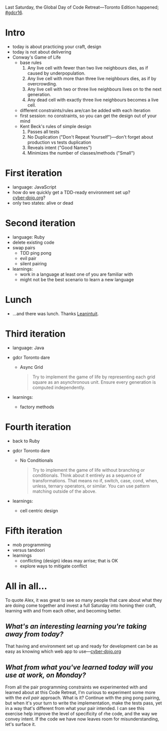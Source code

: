 Last Saturday, the Global Day of Code Retreat—Toronto Edition happened; [#gdcr16][gdcr16-toronto].

# Intro

  - today is about practicing your craft, design
  - today is not about delivering
  - Conway's Game of Life
    - base rules
      1. Any live cell with fewer than two live neighbours dies, as if caused by underpopulation.
      2. Any live cell with more than three live neighbours dies, as if by overcrowding.
      3. Any live cell with two or three live neighbours lives on to the next generation.
      4. Any dead cell with exactly three live neighbours becomes a live cell.
    - different constraints/rules are/can be added with each iteration
    - first session: no constraints, so you can get the design out of your mind
    - Kent Beck's rules of simple design
      1. Passes all tests
      2. No Duplication ("Don't Repeat Yourself")—don't forget about production vs tests duplication
      3. Reveals intent ("Good Names")
      4. Minimizes the number of classes/methods ("Small")

# First iteration

  - language: JavaScript
  - how do we quickly get a TDD-ready environment set up? [cyber‑dojo.org][cyber-dojo]?
  - only two states: alive or dead

# Second iteration

  - language: Ruby
  - delete existing code
  - swap pairs
    - TDD ping pong
    - evil pair
    - silent pairing
  - learnings:
    - work in a language at least one of you are familiar with
    - might not be the best scenario to learn a new language

# Lunch

  - …and there was lunch. Thanks [Leanintuit][leanintuit].

# Third iteration

  - language: Java
  - gdcr Toronto dare
    - Async Grid

      > Try to implement the game of life by representing each grid square as an asynchronous unit. Ensure every generation is computed independently.

  - learnings:
    - factory methods

# Fourth iteration

  - back to Ruby
  - gdcr Toronto dare
    - No Conditionals

      > Try to implement the game of life without branching or conditionals.
      > Think about it entirely as a sequence of transformations.
      > That means no if, switch, case, cond, when, unless, ternary operators, or similar. You can use pattern matching outside of the above.

  - learnings:
    - cell centric design

# Fifth iteration

  - mob programming
  - versus tandoori
  - learnings
    - conflicting (design) ideas may arrise; that is OK
    - explore ways to mitigate conflict

# All in all…

To quote Alex, it was great to see so many people that care about what they are doing come together and invest a full Saturday into honing their craft, learning with and from each other, and becoming better.

## _What's an interesting learning you're taking away from today?_

That having and environment set up and ready for development can be as easy as knowing which web app to use—[cyber‑dojo.org][cyber-dojo]

## _What from what you've learned today will you use at work, on Monday?_

From all the pair programming constraints we experimented with and learned about at this Code Retreat, I'm curious to experiment some more with the _evil pair_ approach. What is it? Continue with the ping pong pairing, but when it's your turn to write the implementation, make the tests pass, yet in a way that's different from what your pair intended. I can see this exercise help improve the level of specificity of rhe code, and the way we convey intent. If the code we have now leaves room for misunderstanding, let's surface it.

  [gdcr16-toronto]: http://coderetreat.org/events/global-day-of-coderetreat-2016-toronto-canada
  [cyber-dojo]: http://cyber-dojo.org/
  [leanintuit]: http://leanintuit.com/
